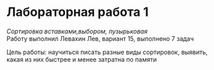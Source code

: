 # Лабораторная работа 1
*Сортировка вставками,выбором, пузырьковая*  
Работу выполнил Левахин Лев, вариант 15, выполнено 7 задач  

Цель работы: научиться писать разные виды сортировок, выявить, какая из них быстрее и менее затратна по памяти
